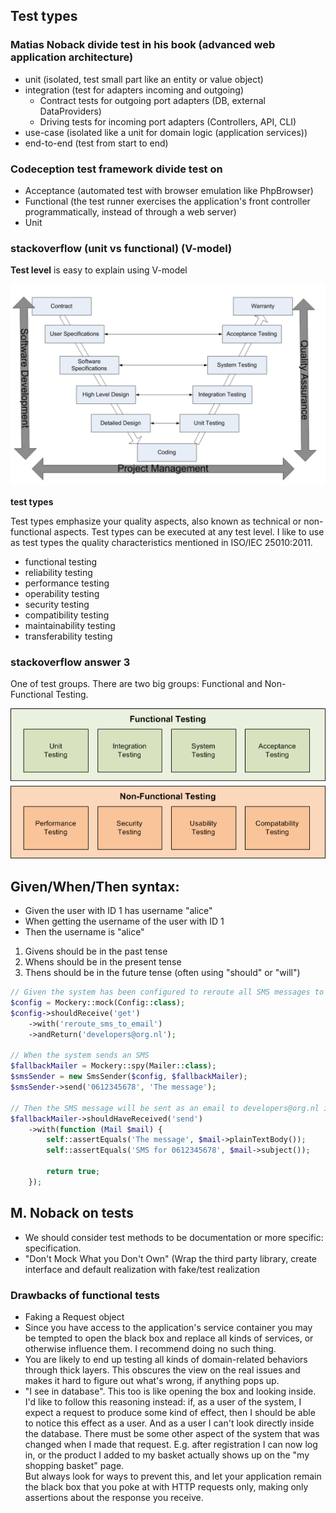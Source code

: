 ## Test types

### Matias Noback divide test in his book (advanced web application architecture)

- unit (isolated, test small part like an entity or value object)
- integration (test for adapters incoming and outgoing)
    - Contract tests for outgoing port adapters (DB, external DataProviders)
    - Driving tests for incoming port adapters (Controllers, API, CLI)
- use-case (isolated like a unit for domain logic (application services))
- end-to-end (test from start to end)

### Codeception test framework divide test on

- Acceptance (automated test with browser emulation like PhpBrowser)
- Functional (the test runner exercises the application's front controller programmatically, instead of through a web
  server)
- Unit

### stackoverflow (unit vs functional) (V-model)

**Test level** is easy to explain using V-model

![](img/v-model.png)

**test types**

Test types emphasize your quality aspects, also known as technical or non-functional aspects.
Test types can be executed at any test level.
I like to use as test types the quality characteristics mentioned in ISO/IEC 25010:2011.

- functional testing
- reliability testing
- performance testing
- operability testing
- security testing
- compatibility testing
- maintainability testing
- transferability testing

### stackoverflow answer 3

One of test groups.
There are two big groups: Functional and Non-Functional Testing.

![](img/test_type.png)

## Given/When/Then syntax:

- Given the user with ID 1 has username "alice"
- When getting the username of the user with ID 1
- Then the username is "alice"

1. Givens should be in the past tense
2. Whens should be in the present tense
3. Thens should be in the future tense (often using "should" or "will")

```php
// Given the system has been configured to reroute all SMS messages to the email address developers@org.nl
$config = Mockery::mock(Config::class);
$config->shouldReceive('get')
    ->with('reroute_sms_to_email')
    ->andReturn('developers@org.nl');

// When the system sends an SMS
$fallbackMailer = Mockery::spy(Mailer::class);
$smsSender = new SmsSender($config, $fallbackMailer);
$smsSender->send('0612345678', 'The message');

// Then the SMS message will be sent as an email to developers@org.nl instead
$fallbackMailer->shouldHaveReceived('send')
    ->with(function (Mail $mail) {
        self::assertEquals('The message', $mail->plainTextBody());
        self::assertEquals('SMS for 0612345678', $mail->subject());

        return true;
    });

```

## M. Noback on tests

- We should consider test methods to be documentation or more specific: specification.
- "Don't Mock What you Don't Own" (Wrap the third party library, create interface and default realization with fake/test
  realization

### Drawbacks of functional tests

- Faking a Request object
- Since you have access to the application's service container you may be tempted to open the black box and replace all
  kinds of services, or otherwise influence them. I recommend doing no such thing.
- You are likely to end up testing all kinds of domain-related behaviors through thick layers. This obscures the view on
  the real issues and makes it hard to figure out what's wrong, if anything pops up.
- "I see in database". This too is like opening the box and looking inside.  
  I'd like to follow this reasoning instead: if, as a user of the system, I expect a request to produce some kind of
  effect, then I should be able to notice this effect as a user. And as a user I can't look directly inside the
  database. There must be some other aspect of the system that was changed when I made that request. E.g. after
  registration I can now log in, or the product I added to my basket actually shows up on the "my shopping basket"
  page.  
  But always look for ways to prevent this, and let your application remain the black box that you poke at with HTTP
  requests only, making only assertions about the response you receive.